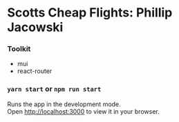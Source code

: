 # Scotts Cheap Flights: Phillip Jacowski

### Toolkit
- mui
- react-router

### `yarn start` or `npm run start`

Runs the app in the development mode.\
Open [http://localhost:3000](http://localhost:3000) to view it in your browser.